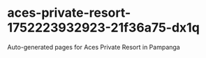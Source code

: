 # aces-private-resort-1752223932923-21f36a75-dx1q
Auto-generated pages for Aces Private Resort in Pampanga
